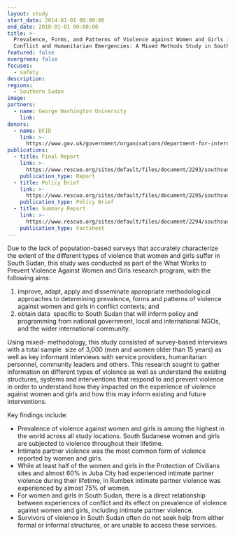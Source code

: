 ```yaml
---
layout: study
start_date: 2014-01-01 00:00:00
end_date: 2018-01-01 00:00:00
title: >-
  Prevalence, Forms, and Patterns of Violence against Women and Girls in
  Conflict and Humanitarian Emergencies: A Mixed Methods Study in South Sudan
featured: false
evergreen: false
focuses:
  - safety
description:
regions:
  - Southern Sudan
image:
partners:
  - name: George Washington University
    link:
donors:
  - name: DFID
    link: >-
      https://www.gov.uk/government/organisations/department-for-international-development
publications:
  - title: Final Report
    link: >-
      https://www.rescue.org/sites/default/files/document/2293/southsudanlgonline.pdf
    publication_type: Report
  - title: Policy Brief
    link: >-
      https://www.rescue.org/sites/default/files/document/2295/southsudanlgpolicybriefonline.pdf
    publication_type: Policy Brief
  - title: Summary Report
    link: >-
      https://www.rescue.org/sites/default/files/document/2294/southsudanlgsummaryreportonline.pdf
    publication_type: Factsheet
---
```


Due to the lack of population-based surveys that accurately characterize the extent of the different types of violence that women and girls suffer in South Sudan, this study was conducted as part of the What Works to Prevent Violence Against Women and Girls research program, with the following aims:

1. improve, adapt, apply and disseminate appropriate methodological approaches to determining prevalence, forms and patterns of violence against women and girls in conflict contexts; and
2. obtain data&nbsp; specific to South Sudan that will inform policy and programming from national government, local and international NGOs, and the wider international community.

Using mixed- methodology, this study consisted of survey-based interviews with a total sample&nbsp; size of 3,000 (men and women older than 15 years) as well as key informant interviews with service providers, humanitarian personnel, community leaders and others. This research sought to gather information on different types of violence as well as understand the existing structures, systems and interventions that respond to and prevent violence in order to understand how they impacted on the experience of violence against women and girls and how this may inform existing and future interventions.

Key findings include:

* Prevalence of violence against women and girls is among the highest in the world across all study locations. South Sudanese women and girls are subjected to violence throughout their lifetime.
* Intimate partner violence was the most common form of violence reported by women and girls.
* While at least half of the women and girls in the Protection of Civilians sites and almost 60% in Juba City had experienced intimate partner violence during their lifetime, in Rumbek intimate partner violence was experienced by almost 75% of women.
* For women and girls in South Sudan, there is a direct relationship between experiences of conflict and its effect on prevalence of violence against women and girls, including intimate partner violence.
* Survivors of violence in South Sudan often do not seek help from either formal or informal structures, or are unable to access these services.